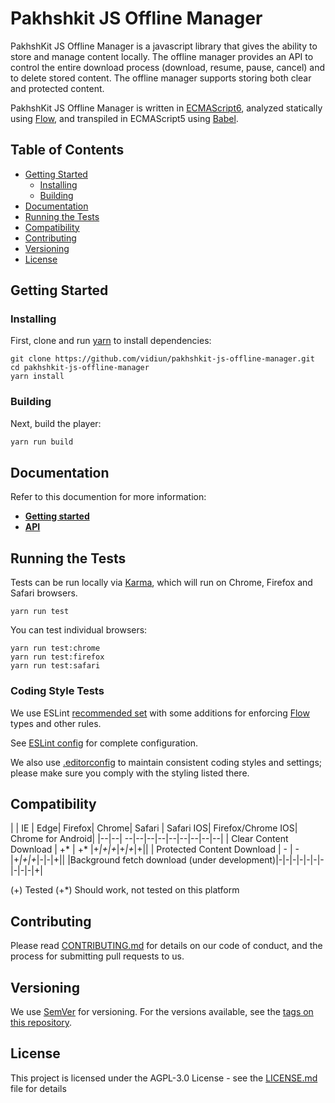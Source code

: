 # Pakhshkit JS Offline Manager

PakhshKit JS Offline Manager is a javascript library that gives the ability to store and manage content locally. The offline manager provides an API to control the entire download process (download, resume, pause, cancel) and to delete stored content. The offline manager supports storing both clear and protected content.

PakhshKit JS  Offline Manager is written in [ECMAScript6], analyzed statically using [Flow], and transpiled in ECMAScript5 using [Babel].

[Flow]: https://flow.org/
[ECMAScript6]: https://github.com/ericdouglas/ES6-Learning#articles--tutorials
[Babel]: https://babeljs.io


## Table of Contents

  * [Getting Started](#getting-started)
    + [Installing](#installing)
    + [Building](#building)
  * [Documentation](#documentation)
  * [Running the Tests](#running-the-tests)
  * [Compatibility](#compatibility)
  * [Contributing](#contributing)
  * [Versioning](#versioning)
  * [License](#license)

## Getting Started


### Installing

First, clone and run [yarn] to install dependencies:

[yarn]: https://yarnpkg.com/lang/en/

```
git clone https://github.com/vidiun/pakhshkit-js-offline-manager.git
cd pakhshkit-js-offline-manager
yarn install
```

### Building

Next, build the player:

```javascript
yarn run build
```

## Documentation  

Refer to this documention for more information:
- **[Getting started](docs/gettingStarted.md)**
- **[API](docs/api.md)**

## Running the Tests

Tests can be run locally via [Karma], which will run on Chrome, Firefox and Safari browsers.

[Karma]: https://karma-runner.github.io/1.0/index.html
```
yarn run test
```

You can test individual browsers:
```
yarn run test:chrome
yarn run test:firefox
yarn run test:safari
```

### Coding Style Tests

We use ESLint [recommended set](http://eslint.org/docs/rules/) with some additions for enforcing [Flow] types and other rules.

See [ESLint config](.eslintrc.json) for complete configuration.

We also use [.editorconfig](.editorconfig) to maintain consistent coding styles and settings; please make sure you comply with the styling listed there.


## Compatibility

|  | IE | Edge| Firefox| Chrome| Safari | Safari IOS| Firefox/Chrome IOS| Chrome for Android|
|--|--| --|--|--|--|--|--|--|--|--|
| Clear Content Download | +* | +* |+*|+|+*|+*|+*|+||
| Protected Content Download | - | - |+*|+|+*|-|-|+||
|Background fetch download (under development)|-|-|-|-|-|-|-|-|-|-|+|

 (+) Tested
 (+*) Should work, not tested on this platform

## Contributing

Please read [CONTRIBUTING.md](https://gist.github.com/PurpleBooth/b24679402957c63ec426) for details on our code of conduct, and the process for submitting pull requests to us.

## Versioning

We use [SemVer](http://semver.org/) for versioning. For the versions available, see the [tags on this repository](https://github.com/vidiun/pakhshkit-js/tags).

## License

This project is licensed under the AGPL-3.0 License - see the [LICENSE.md](LICENSE.md) file for details
